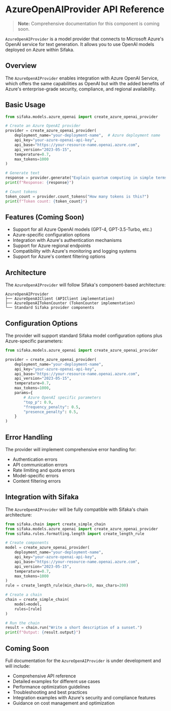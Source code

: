 # AzureOpenAIProvider API Reference

> **Note:** Comprehensive documentation for this component is coming soon.

`AzureOpenAIProvider` is a model provider that connects to Microsoft Azure's OpenAI service for text generation. It allows you to use OpenAI models deployed on Azure within Sifaka.

## Overview

The `AzureOpenAIProvider` enables integration with Azure OpenAI Service, which offers the same capabilities as OpenAI but with the added benefits of Azure's enterprise-grade security, compliance, and regional availability.

## Basic Usage

```python
from sifaka.models.azure_openai import create_azure_openai_provider

# Create an Azure OpenAI provider
provider = create_azure_openai_provider(
    deployment_name="your-deployment-name",  # Azure deployment name
    api_key="your-azure-openai-api-key",
    api_base="https://your-resource-name.openai.azure.com",
    api_version="2023-05-15",
    temperature=0.7,
    max_tokens=1000
)

# Generate text
response = provider.generate("Explain quantum computing in simple terms.")
print(f"Response: {response}")

# Count tokens
token_count = provider.count_tokens("How many tokens is this?")
print(f"Token count: {token_count}")
```

## Features (Coming Soon)

- Support for all Azure OpenAI models (GPT-4, GPT-3.5-Turbo, etc.)
- Azure-specific configuration options
- Integration with Azure's authentication mechanisms
- Support for Azure regional endpoints
- Compatibility with Azure's monitoring and logging systems
- Support for Azure's content filtering options

## Architecture

The `AzureOpenAIProvider` will follow Sifaka's component-based architecture:

```
AzureOpenAIProvider
├── AzureOpenAIClient (APIClient implementation)
├── AzureOpenAITokenCounter (TokenCounter implementation)
└── Standard Sifaka provider components
```

## Configuration Options

The provider will support standard Sifaka model configuration options plus Azure-specific parameters:

```python
from sifaka.models.azure_openai import create_azure_openai_provider

provider = create_azure_openai_provider(
    deployment_name="your-deployment-name",
    api_key="your-azure-openai-api-key",
    api_base="https://your-resource-name.openai.azure.com",
    api_version="2023-05-15",
    temperature=0.7,
    max_tokens=1000,
    params={
        # Azure OpenAI specific parameters
        "top_p": 0.9,
        "frequency_penalty": 0.5,
        "presence_penalty": 0.5,
    }
)
```

## Error Handling

The provider will implement comprehensive error handling for:

- Authentication errors
- API communication errors
- Rate limiting and quota errors
- Model-specific errors
- Content filtering errors

## Integration with Sifaka

The `AzureOpenAIProvider` will be fully compatible with Sifaka's chain architecture:

```python
from sifaka.chain import create_simple_chain
from sifaka.models.azure_openai import create_azure_openai_provider
from sifaka.rules.formatting.length import create_length_rule

# Create components
model = create_azure_openai_provider(
    deployment_name="your-deployment-name",
    api_key="your-azure-openai-api-key",
    api_base="https://your-resource-name.openai.azure.com",
    api_version="2023-05-15",
    temperature=0.7,
    max_tokens=1000
)
rule = create_length_rule(min_chars=50, max_chars=200)

# Create a chain
chain = create_simple_chain(
    model=model,
    rules=[rule]
)

# Run the chain
result = chain.run("Write a short description of a sunset.")
print(f"Output: {result.output}")
```

## Coming Soon

Full documentation for the `AzureOpenAIProvider` is under development and will include:

- Comprehensive API reference
- Detailed examples for different use cases
- Performance optimization guidelines
- Troubleshooting and best practices
- Integration examples with Azure's security and compliance features
- Guidance on cost management and optimization
